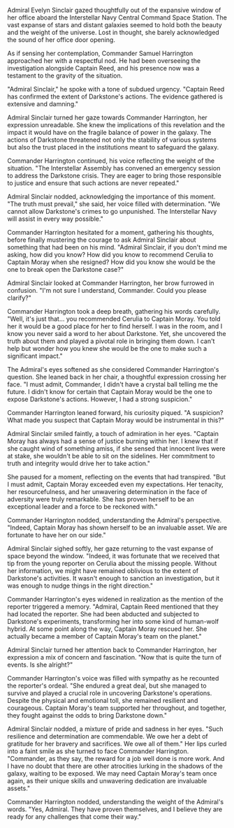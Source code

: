 Admiral Evelyn Sinclair gazed thoughtfully out of the expansive window of her office aboard the Interstellar Navy Central Command Space Station. The vast expanse of stars and distant galaxies seemed to hold both the beauty and the weight of the universe. Lost in thought, she barely acknowledged the sound of her office door opening.

As if sensing her contemplation, Commander Samuel Harrington approached her with a respectful nod. He had been overseeing the investigation alongside Captain Reed, and his presence now was a testament to the gravity of the situation.

"Admiral Sinclair," he spoke with a tone of subdued urgency. "Captain Reed has confirmed the extent of Darkstone's actions. The evidence gathered is extensive and damning."

Admiral Sinclair turned her gaze towards Commander Harrington, her expression unreadable. She knew the implications of this revelation and the impact it would have on the fragile balance of power in the galaxy. The actions of Darkstone threatened not only the stability of various systems but also the trust placed in the institutions meant to safeguard the galaxy.

Commander Harrington continued, his voice reflecting the weight of the situation. "The Interstellar Assembly has convened an emergency session to address the Darkstone crisis. They are eager to bring those responsible to justice and ensure that such actions are never repeated."

Admiral Sinclair nodded, acknowledging the importance of this moment. "The truth must prevail," she said, her voice filled with determination. "We cannot allow Darkstone's crimes to go unpunished. The Interstellar Navy will assist in every way possible."

Commander Harrington hesitated for a moment, gathering his thoughts, before finally mustering the courage to ask Admiral Sinclair about something that had been on his mind. "Admiral Sinclair, if you don't mind me asking, how did you know? How did you know to recommend Cerulia to Captain Moray when she resigned? How did you know she would be the one to break open the Darkstone case?"

Admiral Sinclair looked at Commander Harrington, her brow furrowed in confusion. "I'm not sure I understand, Commander. Could you please clarify?"

Commander Harrington took a deep breath, gathering his words carefully. "Well, it's just that... you recommended Cerulia to Captain Moray. You told her it would be a good place for her to find herself. I was in the room, and I know you never said a word to her about Darkstone. Yet, she uncovered the truth about them and played a pivotal role in bringing them down. I can't help but wonder how you knew she would be the one to make such a significant impact."

The Admiral's eyes softened as she considered Commander Harrington's question. She leaned back in her chair, a thoughtful expression crossing her face. "I must admit, Commander, I didn't have a crystal ball telling me the future. I didn't know for certain that Captain Moray would be the one to expose Darkstone's actions. However, I had a strong suspicion."

Commander Harrington leaned forward, his curiosity piqued. "A suspicion? What made you suspect that Captain Moray would be instrumental in this?"

Admiral Sinclair smiled faintly, a touch of admiration in her eyes. "Captain Moray has always had a sense of justice burning within her. I knew that if she caught wind of something amiss, if she sensed that innocent lives were at stake, she wouldn't be able to sit on the sidelines. Her commitment to truth and integrity would drive her to take action."

She paused for a moment, reflecting on the events that had transpired. "But I must admit, Captain Moray exceeded even my expectations. Her tenacity, her resourcefulness, and her unwavering determination in the face of adversity were truly remarkable. She has proven herself to be an exceptional leader and a force to be reckoned with."

Commander Harrington nodded, understanding the Admiral's perspective. "Indeed, Captain Moray has shown herself to be an invaluable asset. We are fortunate to have her on our side."

Admiral Sinclair sighed softly, her gaze returning to the vast expanse of space beyond the window. "Indeed, it was fortunate that we received that tip from the young reporter on Cerulia about the missing people. Without her information, we might have remained oblivious to the extent of Darkstone's activities. It wasn't enough to sanction an investigation, but it was enough to nudge things in the right direction."

Commander Harrington's eyes widened in realization as the mention of the reporter triggered a memory. "Admiral, Captain Reed mentioned that they had located the reporter. She had been abducted and subjected to Darkstone's experiments, transforming her into some kind of human-wolf hybrid. At some point along the way, Captain Moray rescued her. She actually became a member of Captain Moray's team on the planet."

Admiral Sinclair turned her attention back to Commander Harrington, her expression a mix of concern and fascination. "Now that is quite the turn of events. Is she alright?"

Commander Harrington's voice was filled with sympathy as he recounted the reporter's ordeal. "She endured a great deal, but she managed to survive and played a crucial role in uncovering Darkstone's operations. Despite the physical and emotional toll, she remained resilient and courageous. Captain Moray's team supported her throughout, and together, they fought against the odds to bring Darkstone down."

Admiral Sinclair nodded, a mixture of pride and sadness in her eyes. "Such resilience and determination are commendable. We owe her a debt of gratitude for her bravery and sacrifices. We owe all of them." Her lips curled into a faint smile as she turned to face Commander Harrington. "Commander, as they say, the reward for a job well done is more work. And I have no doubt that there are other atrocities lurking in the shadows of the galaxy, waiting to be exposed. We may need Captain Moray's team once again, as their unique skills and unwavering dedication are invaluable assets."

Commander Harrington nodded, understanding the weight of the Admiral's words. "Yes, Admiral. They have proven themselves, and I believe they are ready for any challenges that come their way."